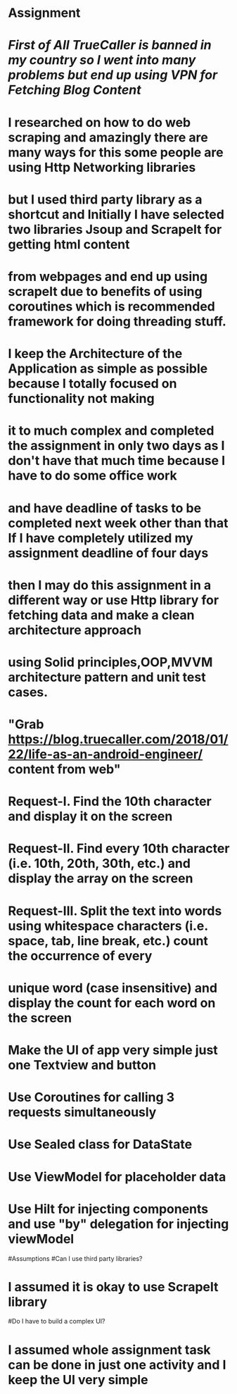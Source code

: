 # Assignment

# ***First of All TrueCaller is banned in my country so I went into many problems but end up using VPN for Fetching Blog Content***

# I researched on how to do web scraping and amazingly there are many ways for this some people are using Http Networking libraries
# but I used third party library as a shortcut and Initially I have selected two libraries Jsoup and ScrapeIt for getting html content
# from webpages and end up using scrapeIt due to benefits of using coroutines which is recommended framework for doing threading stuff.

# I keep the Architecture of the Application as simple as possible because I totally focused on functionality not making 
# it to much complex and completed the assignment in only two days as I don't have that much time because I have to do some office work 
# and have deadline of tasks to be completed next week other than that If I have completely utilized my assignment deadline of four days 
# then I may do this assignment in a different way or use Http library for fetching data and make a clean architecture approach 
# using Solid principles,OOP,MVVM architecture pattern and unit test cases.

# "Grab https://blog.truecaller.com/2018/01/22/life-as-an-android-engineer/ content from web"
# Request-I.  Find the 10th character and display it on the screen
# Request-II. Find every 10th character (i.e. 10th, 20th, 30th, etc.) and display the array on the screen
# Request-III. Split the text into words using whitespace characters (i.e. space, tab, line break, etc.) count the occurrence of every
# unique word (case insensitive)  and display the count for each word on the screen

# Make the UI of app very simple just one Textview and button
# Use Coroutines for calling 3 requests simultaneously
# Use Sealed class for DataState
# Use ViewModel for placeholder data
# Use Hilt for injecting components and use "by" delegation for injecting viewModel

#Assumptions 
#Can I use third party libraries?
# I assumed it is okay to use ScrapeIt library

#Do I have to build a complex UI?
# I assumed whole assignment task can be done in just one activity and I keep the UI very simple 
